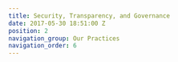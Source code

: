```yaml
---
title: Security, Transparency, and Governance
date: 2017-05-30 18:51:00 Z
position: 2
navigation_group: Our Practices
navigation_order: 6
---
```


